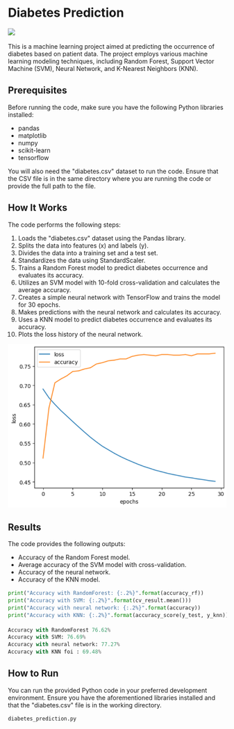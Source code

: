 # Diabetes Prediction

<img src="https://www.endocrinologyadvisor.com/wp-content/uploads/sites/9/2019/06/diabetes_G_1047558940.jpg"/>

This is a machine learning project aimed at predicting the occurrence of diabetes based on patient data. The project employs various machine learning modeling techniques, including Random Forest, Support Vector Machine (SVM), Neural Network, and K-Nearest Neighbors (KNN).

## Prerequisites

Before running the code, make sure you have the following Python libraries installed:

- pandas
- matplotlib
- numpy
- scikit-learn
- tensorflow

You will also need the "diabetes.csv" dataset to run the code. Ensure that the CSV file is in the same directory where you are running the code or provide the full path to the file.

## How It Works

The code performs the following steps:

1. Loads the "diabetes.csv" dataset using the Pandas library.
2. Splits the data into features (x) and labels (y).
3. Divides the data into a training set and a test set.
4. Standardizes the data using StandardScaler.
5. Trains a Random Forest model to predict diabetes occurrence and evaluates its accuracy.
6. Utilizes an SVM model with 10-fold cross-validation and calculates the average accuracy.
7. Creates a simple neural network with TensorFlow and trains the model for 30 epochs.
8. Makes predictions with the neural network and calculates its accuracy.
9. Uses a KNN model to predict diabetes occurrence and evaluates its accuracy.
10. Plots the loss history of the neural network.

<img src="diabetes_loss.png"/>

## Results

The code provides the following outputs:

- Accuracy of the Random Forest model.
- Average accuracy of the SVM model with cross-validation.
- Accuracy of the neural network.
- Accuracy of the KNN model.

```python
print("Accuracy with RandomForest: {:.2%}".format(accuracy_rf))
print("Accuracy with SVM: {:.2%}".format(cv_result.mean()))
print("Accuracy with neural network: {:.2%}".format(accuracy))
print("Accuracy with KNN: {:.2%}".format(accuracy_score(y_test, y_knn)))
     
Accuracy with RandomForest 76.62%
Accuracy with SVM: 76.69%
Accuracy with neural network: 77.27%
Accuracy with KNN foi : 69.48%
```

## How to Run

You can run the provided Python code in your preferred development environment. Ensure you have the aforementioned libraries installed and that the "diabetes.csv" file is in the working directory.

```bash
diabetes_prediction.py
```
